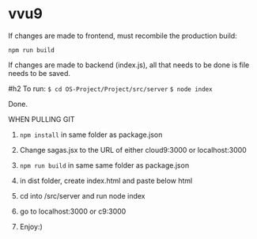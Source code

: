# vvu9

If changes are made to frontend, must recombile the production build:

`npm run build`

If changes are made to backend (index.js), all that needs to be done is file needs to be saved.

#h2 To run:
`$ cd OS-Project/Project/src/server`
`$ node index`

Done.

WHEN PULLING GIT

1. `npm install` in same folder as package.json

2. Change sagas.jsx to the URL of either cloud9:3000 or localhost:3000

3. `npm run build` in same same folder as package.json

4. in dist folder, create index.html and paste below html

5. cd into /src/server and run node index

6. go to localhost:3000 or c9:3000

7. Enjoy:)

<!DOCTYPE html>
<html>
  <head>
    <meta charset="utf-8" />
    <meta
      name="viewport"
      content="width=device-width, initial-scale=1, user-scalable=no"
    />
    <link
      rel="stylesheet"
      href="https://fonts.googleapis.com/css?family=Roboto:300,400,500"
    />
    <link
      rel="stylesheet"
      href="https://fonts.googleapis.com/icon?family=Material+Icons"
    />
    <title>Facebewk Messenger</title>
  </head>

  <body>
    <div id="app"></div>
    <script src="./bundle.js"></script>
  </body>
</html>
